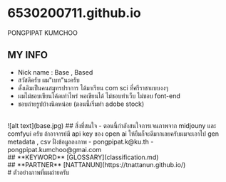 # 6530200711.github.io
PONGPIPAT KUMCHOO
## MY INFO
  - Nick name : Base , Based
  - สวัสดีครับ ผม"เบท"นะครับ
  - ดั้งเดิมเป็นคนสมุทรปราการ ได้มาเรียน com sci ที่ศรีราชาแบบงงๆ
  - ผมไม่ชอบเขียนโค้ดเท่าไหร่ พอเขียนได้ ไม่ชอบทำเว็บ ไม่ชอบ font-end
  - ชอบถ่ายรูปบ้างนิดหน่อย (ตอนนี้เริ่มทำ adobe stock)
<br/>
![alt text](base.jpg)
## สิ่งที่สนใจ
  - ตอนนี้กำลังสนใจการเจนภาพจาก midjouny และ comfyui ครับ ถ้าอาจารย์มี api key ของ open ai ให้ยืมก็จะดีมากเลยครับผมจะเอาไป gen metadata , csv  ฝั่งข้อมูลลงภาพ
  - pongpipat.k@ku.th
  - pongpipat.kumchoo@gmai.com
<br/>
## **KEYWORD** [GLOSSARY](classification.md)
<br/>
## **PARTNER** [NATTANUN](https://tnattanun.github.io/)
<br/>
# ตัวอย่างภาพที่ผมถ่ายครับ
